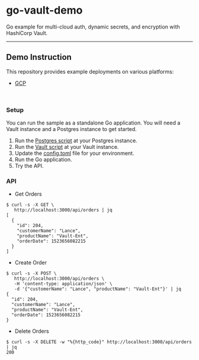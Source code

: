 # go-vault-demo

Go example for multi-cloud auth, dynamic secrets, and encryption with HashiCorp Vault.

----

## Demo Instruction

This repository provides example deployments on various platforms:

- [GCP](examples/gcp)
<br>

### Setup

You can run the sample as a standalone Go application. You will need a Vault instance and a Postgres instance to get started.

1. Run the [Postgres script](scripts/postgres.sql) at your Postgres instance.
2. Run the [Vault script](scripts/vault.sh) at your Vault instance.
3. Update the [config.toml](config.toml) file for your environment.
4. Run the Go application.
5. Try the API.



### API

- Get Orders
```
$ curl -s -X GET \
   http://localhost:3000/api/orders | jq
[
  {
    "id": 204,
    "customerName": "Lance",
    "productName": "Vault-Ent",
    "orderDate": 1523656082215
  }
]
```
- Create Order
```
$ curl -s -X POST \
   http://localhost:3000/api/orders \
   -H 'content-type: application/json' \
   -d '{"customerName": "Lance", "productName": "Vault-Ent"}' | jq
{
  "id": 204,
  "customerName": "Lance",
  "productName": "Vault-Ent",
  "orderDate": 1523656082215
}
```
- Delete Orders
```
$ curl -s -X DELETE -w "%{http_code}" http://localhost:3000/api/orders | jq
200
